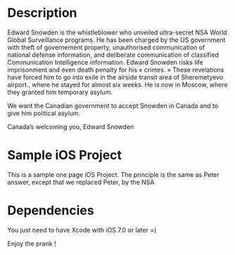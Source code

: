 

Description
=====

Edward Snowden is the whistleblower who unveiled ultra-secret NSA World Global Surveillance programs. He has been charged by the US government with theft of governement property, unauthorised communication of national defense information, and deliberate communication of classified Communication Intelligence information. Edward Snowden risks life imprisonment and even death penalty for his « crimes. » These revelations have forced him to go into exile in the airside transit area of Sheremetyevo airport., where he stayed for almost six weeks. He is now in Moscow, where they granted him temporary asylum.

We want the Canadian government to accept Snowden in Canada and to give him political asylum. 

Canada’s welcoming you, Edward Snowden


Sample iOS Project
=====

This is a sample one page iOS Project.
The principle is the same as Peter answer, except that we replaced Peter, by the NSA


Dependencies
=====

You just need to have Xcode with iOS 7.0 or later =)

Enjoy the prank !
